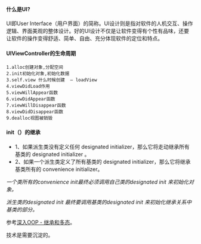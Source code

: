 #### 什么是UI?

UI即User Interface（用户界面）的简称。UI设计则是指对软件的人机交互、操作逻辑、界面美观的整体设计。好的UI设计不仅是让软件变得有个性有品味，还要让软件的操作变得舒适、简单、自由、充分体现软件的定位和特点。

#### UIViewController的生命周期

   	1.alloc创建对象,分配空间
   	2.init初始化对象,初始化数据
   	3.self.view 什么时候创建  — loadView
   	4.viewDidLoad作用
   	5.viewWillAppear函数
   	6.viewDidAppear函数
   	7.viewWillDisappear函数
   	8.viewDidDisappear函数
   	9.dealloc视图被销毁
   	
#### init（）的继承

* 1、如果派生类没有定义任何 designated initializer，那么它将走动继承所有基类的 designated initializer 。
* 2、如果一个派生类定义了所有基类的 designated initializer，那么它将继承基类所有的 convenience initializer。

*一个类所有的convenience init最终必须调用自己类的designated init 来初始化对象。*

*派生类的designated init 最终要调用基类的designated init 来初始化继承关系中基类的部分。*

参考[深入OOP - 继承和多态](https://www.boxueio.com/series/build-your-own-type-ii/ebook/34)。

技术是需要沉淀的。

